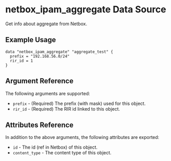# netbox\_ipam\_aggregate Data Source

Get info about aggregate from Netbox.

## Example Usage

```hcl
data "netbox_ipam_aggregate" "aggregate_test" {
  prefix = "192.168.56.0/24"
  rir_id = 1
}
```

## Argument Reference

The following arguments are supported:
* ``prefix`` - (Required) The prefix (with mask) used for this object.
* ``rir_id`` - (Required) The RIR id linked to this object.

## Attributes Reference

In addition to the above arguments, the following attributes are exported:
* ``id`` - The id (ref in Netbox) of this object.
* ``content_type`` - The content type of this object.
